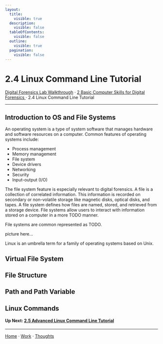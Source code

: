 ```yaml
---
layout:
  title:
    visible: true
  description:
    visible: false
  tableOfContents:
    visible: false
  outline:
    visible: true
  pagination:
    visible: false
---
```


# 2.4 Linux Command Line Tutorial

[Digital Forensics Lab Walkthrough](../) ⋅ [2 Basic Computer Skills for Digital Forensics ](./)⋅ 2.4 Linux Command Line Tutorial

***

## Introduction to OS and File Systems

An operating system is a type of system software that manages hardware and software resources on a computer. Common features of operating systems include:
* Process management
* Memory management
* File system
* Device drivers
* Networking
* Security
* Input-output (I/O)

The file system feature is especially relevant to digital forensics. A file is a collection of correlated information. This information is recorded on secondary or non-volatile storage like magnetic disks, optical disks, and tapes. A file system  defines how files are named, stored, and retrieved from a storage device. File systems allow users to interact with information stored on a computer in a more TODO manner.

File systems are common represented as TODO.

picture here...

Linux is an umbrella term for a family of operating systems based on Unix.

## Virtual File System

## File Structure

## Path and Path Variable 

##  Linux Commands

#### Up Next: [2.5 Advanced Linux Command Line Tutorial](2.5-advanced-linux-command-line-tutorial.md)

***

[Home](https://app.gitbook.com/o/0kO27okC5uVB9ALX3rho/s/036xtfEIzcEdGegONXWM/) ⋅ [Work](https://app.gitbook.com/o/0kO27okC5uVB9ALX3rho/s/WaFS755Q4sf02CxLcghQ/) ⋅ [Thoughts](https://app.gitbook.com/o/0kO27okC5uVB9ALX3rho/s/s4QQPMntQ25hmJToKSOu/)
